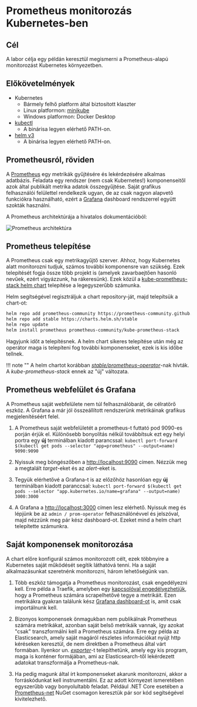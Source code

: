 # Prometheus monitorozás Kubernetes-ben

## Cél

A labor célja egy példán keresztül megismerni a Prometheus-alapú monitorozást Kubernetes környezetben.

## Előkövetelmények

- Kubernetes
    - Bármely felhő platform által biztosított klaszter
    - Linux platformon: [minikube](https://kubernetes.io/docs/tasks/tools/install-minikube)
    - Windows platformon: Docker Desktop
- [kubectl](https://kubernetes.io/docs/tasks/tools/install-kubectl/)
    - A binárisa legyen elérhető PATH-on.
- [helm v3](https://helm.sh/docs/intro/install/)
    - A binárisa legyen elérhető PATH-on.

## Prometheusról, röviden

A [Prometheus](https://prometheus.io) egy metrikák gyűjtésére és lekérdezésére alkalmas adatbázis. Feladata egy rendszer (nem csak Kubernetes!) komponenseitől azok által publikált metrika adatok összegyűjtése. Saját grafikus felhasználói felülettel rendelkezik ugyan, de az csak nagyon alapvető funkciókra használható, ezért a [Grafana](https://grafana.com) dashboard rendszerrel együtt szokták használni.

A Prometheus architektúrája a hivatalos dokumentációból:

![Prometheus architektúra](https://prometheus.io/assets/architecture.png)

## Prometheus telepítése

A Prometheus csak egy metrikagyűjtő szerver. Ahhoz, hogy Kubernetes alatt monitorozni tudjuk, számos további komponensre van szükség. Ezek telepítését fogja össze több projekt is (amelyek zavarbaejtően hasonló nevűek, ezért vigyázzunk, ha rákeresünk). Ezek közül a [kube-prometheus-stack helm chart](https://github.com/prometheus-community/helm-charts/tree/main/charts/kube-prometheus-stack) telepítése a legegyszerűbb számunka.

Helm segítségével regisztráljuk a chart repository-ját, majd telepítsük a chart-ot:

```bash
helm repo add prometheus-community https://prometheus-community.github.io/helm-charts
helm repo add stable https://charts.helm.sh/stable
helm repo update
helm install prometheus prometheus-community/kube-prometheus-stack
```

Hagyjunk időt a telepítésnek. A helm chart sikeres telepítése után még az operátor maga is telepíteni fog további komponenseket, ezek is kis időbe tellnek.

!!! note ""
    A helm chartot korábban [_stable/prometheus-operator_](<https://github.com/helm/charts/tree/master/stable/prometheus-operator>)-nak hívták. A _kube-prometheus-stack_ ennek az "új" változata.

## Prometheus webfelület és Grafana

A Prometheus saját webfelülete nem túl felhasználóbarát, de célratörő eszköz. A Grafana a már jól összeállított rendszerünk metrikáinak grafikus megjelenítéséért felel.

1. A Prometheus saját webfelületét a prometheus-t futtató pod 9090-es porján érjük el. Különösebb bonyolítás nélkül továbbítsuk ezt egy helyi portra egy **új** terminálban kiadott parancssal: `kubectl port-forward $(kubectl get pods --selector "app=prometheus" --output=name) 9090:9090`

1. Nyissuk meg böngészőben a <http://localhost:9090> címen. Nézzük meg a megtalált _target_-eket és az _alert_-eket is.

1. Tegyük elérhetővé a Grafana-t is az előzőhöz hasonlóan egy **új** terminálban kiadott paranccsal: `kubectl port-forward $(kubectl get pods --selector "app.kubernetes.io/name=grafana" --output=name) 3000:3000`

1. A Grafana a <http://localhost:3000> címen lesz elérhető. Nyissuk meg és lépjünk be az `admin / prom-operator` felhasználónévvel és jelszóval, majd nézzünk meg pár kész dashboard-ot. Ezeket mind a helm chart telepítette számunkra.

## Saját komponensek monitorozása

A chart előre konfigurál számos monitorozott célt, ezek többnyire a Kubernetes saját működését segítik láthatóvá tenni. Ha a saját alkalmazásunkat szeretnénk monitorozni, három lehetőségünk van.

1. Több eszköz támogatja a Prometheus monitorozást, csak engedélyezni kell. Erre példa a Traefik, amelyben egy [kapcsolóval engedélyezhetjük](https://docs.traefik.io/observability/metrics/prometheus/), hogy a Prometheus számára scrapelhetővé tegye a metrikáit. Ezen metrikákra gyakran találunk kész [Grafana dashboard-ot](https://grafana.com/grafana/dashboards/10902) is, amit csak importálnunk kell.

1. Bizonyos komponensek önmagukban nem publikálnak Prometheus számára metrikákat, azonban saját belső metrikáik vannak, így azokat "csak" transzformálni kell a Prometheus számára. Erre egy példa az Elasticsearch, amely saját magáról részletes információkat nyújt http kéréseken keresztül, de nem direktben a Prometheus által várt formában. Ilyenkor un. [_exporter_](https://github.com/justwatchcom/elasticsearch_exporter)-t telepíthetünk, amely egy kis program, maga is konténer formájában, ami az Elasticsearch-től lekérdezett adatokat transzformálja a Prometheus-nak.

1. Ha pedig magunk által írt komponenseket akarunk monitorozni, akkor a forráskódunkat kell instrumentálni. Ez az adott környezet ismeretében egyszerűbb vagy bonyolultabb feladat. Például .NET Core esetében a [Prometheus-net](https://github.com/prometheus-net/prometheus-net) NuGet csomagon keresztük pár sor kód segítségével kivitelezhető.